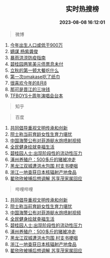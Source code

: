 <div align="center"><h2>实时热搜榜</h2><h4>2023-08-08 16:12:01</h4></div>

> 微博  

1. [今年出生人口或低于900万](https://s.weibo.com/weibo?q=%23%E4%BB%8A%E5%B9%B4%E5%87%BA%E7%94%9F%E4%BA%BA%E5%8F%A3%E6%88%96%E4%BD%8E%E4%BA%8E900%E4%B8%87%23&t=31&band_rank=1&Refer=top)<br />
2. [嫡谋 杨紫龚俊](https://s.weibo.com/weibo?q=%E5%AB%A1%E8%B0%8B%20%E6%9D%A8%E7%B4%AB%E9%BE%9A%E4%BF%8A&t=31&band_rank=2&Refer=top)<br />
3. [暴雨洪涝防疫指南](https://s.weibo.com/weibo?q=%23%E6%9A%B4%E9%9B%A8%E6%B4%AA%E6%B6%9D%E9%98%B2%E7%96%AB%E6%8C%87%E5%8D%97%23&t=31&band_rank=3&Refer=top)<br />
4. [碧桂园两笔美元债票息未付](https://s.weibo.com/weibo?q=%23%E7%A2%A7%E6%A1%82%E5%9B%AD%E4%B8%A4%E7%AC%94%E7%BE%8E%E5%85%83%E5%80%BA%E7%A5%A8%E6%81%AF%E6%9C%AA%E4%BB%98%23&t=31&band_rank=4&Refer=top)<br />
5. [立秋的第一顿大餐吃什么](https://s.weibo.com/weibo?q=%23%E7%AB%8B%E7%A7%8B%E7%9A%84%E7%AC%AC%E4%B8%80%E9%A1%BF%E5%A4%A7%E9%A4%90%E5%90%83%E4%BB%80%E4%B9%88%23&t=31&band_rank=5&Refer=top)<br />
6. [第一次omakase吃了纸巾](https://s.weibo.com/weibo?q=%23%E7%AC%AC%E4%B8%80%E6%AC%A1omakase%E5%90%83%E4%BA%86%E7%BA%B8%E5%B7%BE%23&t=31&band_rank=6&Refer=top)<br />
7. [很喜欢今年的8月8](https://s.weibo.com/weibo?q=%23%E5%BE%88%E5%96%9C%E6%AC%A2%E4%BB%8A%E5%B9%B4%E7%9A%848%E6%9C%888%23&t=31&band_rank=7&Refer=top)<br />
8. [那可是晋江的三块钱](https://s.weibo.com/weibo?q=%E9%82%A3%E5%8F%AF%E6%98%AF%E6%99%8B%E6%B1%9F%E7%9A%84%E4%B8%89%E5%9D%97%E9%92%B1&t=31&band_rank=8&Refer=top)<br />
9. [TFBOYS十周年演唱会台本](https://s.weibo.com/weibo?q=%23TFBOYS%E5%8D%81%E5%91%A8%E5%B9%B4%E6%BC%94%E5%94%B1%E4%BC%9A%E5%8F%B0%E6%9C%AC%23&t=31&band_rank=9&Refer=top)<br />

> 知乎  


> 百度  

1. [共同倡导重视文明传承和创新](https://www.baidu.com/s?wd=%E5%85%B1%E5%90%8C%E5%80%A1%E5%AF%BC%E9%87%8D%E8%A7%86%E6%96%87%E6%98%8E%E4%BC%A0%E6%89%BF%E5%92%8C%E5%88%9B%E6%96%B0&sa=fyb_news&rsv_dl=fyb_news)<br />
2. [院士称当前育龄女性生育力堪忧](https://www.baidu.com/s?wd=%E9%99%A2%E5%A3%AB%E7%A7%B0%E5%BD%93%E5%89%8D%E8%82%B2%E9%BE%84%E5%A5%B3%E6%80%A7%E7%94%9F%E8%82%B2%E5%8A%9B%E5%A0%AA%E5%BF%A7&sa=fyb_news&rsv_dl=fyb_news)<br />
3. [中国海警公布对菲游艇水炮喷射视频](https://www.baidu.com/s?wd=%E4%B8%AD%E5%9B%BD%E6%B5%B7%E8%AD%A6%E5%85%AC%E5%B8%83%E5%AF%B9%E8%8F%B2%E6%B8%B8%E8%89%87%E6%B0%B4%E7%82%AE%E5%96%B7%E5%B0%84%E8%A7%86%E9%A2%91&sa=fyb_news&rsv_dl=fyb_news)<br />
4. [全民健身绘就幸福生活](https://www.baidu.com/s?wd=%E5%85%A8%E6%B0%91%E5%81%A5%E8%BA%AB%E7%BB%98%E5%B0%B1%E5%B9%B8%E7%A6%8F%E7%94%9F%E6%B4%BB&sa=fyb_news&rsv_dl=fyb_news)<br />
5. [碧桂园人士:出现阶段性的流动性压力](https://www.baidu.com/s?wd=%E7%A2%A7%E6%A1%82%E5%9B%AD%E4%BA%BA%E5%A3%AB%3A%E5%87%BA%E7%8E%B0%E9%98%B6%E6%AE%B5%E6%80%A7%E7%9A%84%E6%B5%81%E5%8A%A8%E6%80%A7%E5%8E%8B%E5%8A%9B&sa=fyb_news&rsv_dl=fyb_news)<br />
6. [涿州养殖户：500多斤的猪被冲走](https://www.baidu.com/s?wd=%E6%B6%BF%E5%B7%9E%E5%85%BB%E6%AE%96%E6%88%B7%EF%BC%9A500%E5%A4%9A%E6%96%A4%E7%9A%84%E7%8C%AA%E8%A2%AB%E5%86%B2%E8%B5%B0&sa=fyb_news&rsv_dl=fyb_news)<br />
7. [黑龙江双城遭洪水包围 村支书哽咽](https://www.baidu.com/s?wd=%E9%BB%91%E9%BE%99%E6%B1%9F%E5%8F%8C%E5%9F%8E%E9%81%AD%E6%B4%AA%E6%B0%B4%E5%8C%85%E5%9B%B4+%E6%9D%91%E6%94%AF%E4%B9%A6%E5%93%BD%E5%92%BD&sa=fyb_news&rsv_dl=fyb_news)<br />
8. [浙江一地查获日本核辐射产地食品](https://www.baidu.com/s?wd=%E6%B5%99%E6%B1%9F%E4%B8%80%E5%9C%B0%E6%9F%A5%E8%8E%B7%E6%97%A5%E6%9C%AC%E6%A0%B8%E8%BE%90%E5%B0%84%E4%BA%A7%E5%9C%B0%E9%A3%9F%E5%93%81&sa=fyb_news&rsv_dl=fyb_news)<br />
9. [翟欣欣被捕后想调解 苏享茂家属回应](https://www.baidu.com/s?wd=%E7%BF%9F%E6%AC%A3%E6%AC%A3%E8%A2%AB%E6%8D%95%E5%90%8E%E6%83%B3%E8%B0%83%E8%A7%A3+%E8%8B%8F%E4%BA%AB%E8%8C%82%E5%AE%B6%E5%B1%9E%E5%9B%9E%E5%BA%94&sa=fyb_news&rsv_dl=fyb_news)<br />

> 哔哩哔哩  

1. [共同倡导重视文明传承和创新](https://www.baidu.com/s?wd=%E5%85%B1%E5%90%8C%E5%80%A1%E5%AF%BC%E9%87%8D%E8%A7%86%E6%96%87%E6%98%8E%E4%BC%A0%E6%89%BF%E5%92%8C%E5%88%9B%E6%96%B0&sa=fyb_news&rsv_dl=fyb_news)<br />
2. [院士称当前育龄女性生育力堪忧](https://www.baidu.com/s?wd=%E9%99%A2%E5%A3%AB%E7%A7%B0%E5%BD%93%E5%89%8D%E8%82%B2%E9%BE%84%E5%A5%B3%E6%80%A7%E7%94%9F%E8%82%B2%E5%8A%9B%E5%A0%AA%E5%BF%A7&sa=fyb_news&rsv_dl=fyb_news)<br />
3. [中国海警公布对菲游艇水炮喷射视频](https://www.baidu.com/s?wd=%E4%B8%AD%E5%9B%BD%E6%B5%B7%E8%AD%A6%E5%85%AC%E5%B8%83%E5%AF%B9%E8%8F%B2%E6%B8%B8%E8%89%87%E6%B0%B4%E7%82%AE%E5%96%B7%E5%B0%84%E8%A7%86%E9%A2%91&sa=fyb_news&rsv_dl=fyb_news)<br />
4. [全民健身绘就幸福生活](https://www.baidu.com/s?wd=%E5%85%A8%E6%B0%91%E5%81%A5%E8%BA%AB%E7%BB%98%E5%B0%B1%E5%B9%B8%E7%A6%8F%E7%94%9F%E6%B4%BB&sa=fyb_news&rsv_dl=fyb_news)<br />
5. [碧桂园人士:出现阶段性的流动性压力](https://www.baidu.com/s?wd=%E7%A2%A7%E6%A1%82%E5%9B%AD%E4%BA%BA%E5%A3%AB%3A%E5%87%BA%E7%8E%B0%E9%98%B6%E6%AE%B5%E6%80%A7%E7%9A%84%E6%B5%81%E5%8A%A8%E6%80%A7%E5%8E%8B%E5%8A%9B&sa=fyb_news&rsv_dl=fyb_news)<br />
6. [涿州养殖户：500多斤的猪被冲走](https://www.baidu.com/s?wd=%E6%B6%BF%E5%B7%9E%E5%85%BB%E6%AE%96%E6%88%B7%EF%BC%9A500%E5%A4%9A%E6%96%A4%E7%9A%84%E7%8C%AA%E8%A2%AB%E5%86%B2%E8%B5%B0&sa=fyb_news&rsv_dl=fyb_news)<br />
7. [黑龙江双城遭洪水包围 村支书哽咽](https://www.baidu.com/s?wd=%E9%BB%91%E9%BE%99%E6%B1%9F%E5%8F%8C%E5%9F%8E%E9%81%AD%E6%B4%AA%E6%B0%B4%E5%8C%85%E5%9B%B4+%E6%9D%91%E6%94%AF%E4%B9%A6%E5%93%BD%E5%92%BD&sa=fyb_news&rsv_dl=fyb_news)<br />
8. [浙江一地查获日本核辐射产地食品](https://www.baidu.com/s?wd=%E6%B5%99%E6%B1%9F%E4%B8%80%E5%9C%B0%E6%9F%A5%E8%8E%B7%E6%97%A5%E6%9C%AC%E6%A0%B8%E8%BE%90%E5%B0%84%E4%BA%A7%E5%9C%B0%E9%A3%9F%E5%93%81&sa=fyb_news&rsv_dl=fyb_news)<br />
9. [翟欣欣被捕后想调解 苏享茂家属回应](https://www.baidu.com/s?wd=%E7%BF%9F%E6%AC%A3%E6%AC%A3%E8%A2%AB%E6%8D%95%E5%90%8E%E6%83%B3%E8%B0%83%E8%A7%A3+%E8%8B%8F%E4%BA%AB%E8%8C%82%E5%AE%B6%E5%B1%9E%E5%9B%9E%E5%BA%94&sa=fyb_news&rsv_dl=fyb_news)<br />

